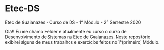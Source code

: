 # Etec-DS
Etec de Guaianazes - Curso de DS - 1° Módulo - 2° Semestre 2020

  Olá!! Eu me chamo Helder e atualmente eu curso o curso de Desenvolvimento de Sistemas na Etec de Guaianazes.
  Neste repositório exibirei alguns de meus trabalhos e exercícios feitos no 1°(primeiro) Módulo.
